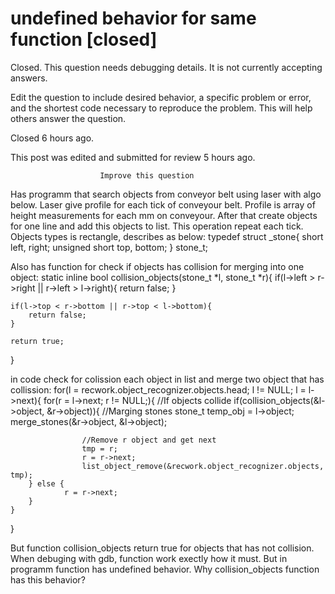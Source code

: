 
# undefined behavior for same function [closed]







Closed. This question needs debugging details. It is not currently accepting answers.
                        
                    










 Edit the question to include desired behavior, a specific problem or error, and the shortest code necessary to reproduce the problem. This will help others answer the question.


Closed 6 hours ago.


This post was edited and submitted for review 5 hours ago.





                        Improve this question
                    



Has programm that search objects from conveyor belt using laser with algo below.
Laser give profile for each tick of conveyour belt. Profile is array of height measurements for each mm on conveyour. After that create objects for one line and add this objects to list. This operation repeat each tick.
Objects types is rectangle, describes as below:
typedef struct _stone{
    short left, right;
    unsigned short top, bottom;
} stone_t;

Also has function for check  if objects has collision for merging into one object:
static inline bool collision_objects(stone_t *l, stone_t *r){
    if(l->left > r->right || r->left > l->right){
        return false;
    }

    if(l->top < r->bottom || r->top < l->bottom){
        return false;
    }
    
    return true;
}

in code check for colission each object in list and merge two object that has collission:
 for(l = recwork.object_recognizer.objects.head; l != NULL; l = l->next){
    for(r = l->next; r != NULL;){
            //If objects collide
            if(collision_objects(&l->object, &r->object)){
                //Marging stones
                    stone_t temp_obj = l->object;
                    merge_stones(&r->object, &l->object);
                        
                    //Remove r object and get next
                    tmp = r;
                    r = r->next;
                    list_object_remove(&recwork.object_recognizer.objects, tmp);
        } else {
                r = r->next;
        }              
    }
}

But function collision_objects return true for objects that has not collision. When debuging with gdb, function work exectly how it must. But in programm function has undefined behavior. Why collision_objects function has this behavior?

        